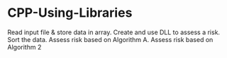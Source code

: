 # CPP-Using-Libraries
Read input file &amp; store data in array. Create and use DLL to assess a risk. Sort the data. Assess risk based on Algorithm A. Assess risk based on Algorithm 2
